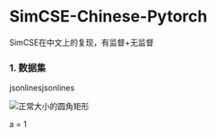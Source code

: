 # SimCSE-Chinese-Pytorch
SimCSE在中文上的复现，有监督+无监督



### 1. 数据集

jsonlinesjsonlines

[](https://img.shields.io/badge/transformers-4.4.1-red.svg)



![正常大小的圆角矩形](https://img.shields.io/badge/language-swift-green.svg)




a = 1







